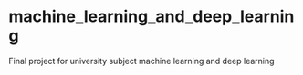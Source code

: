# machine_learning_and_deep_learning
Final project for university subject machine learning and deep learning
